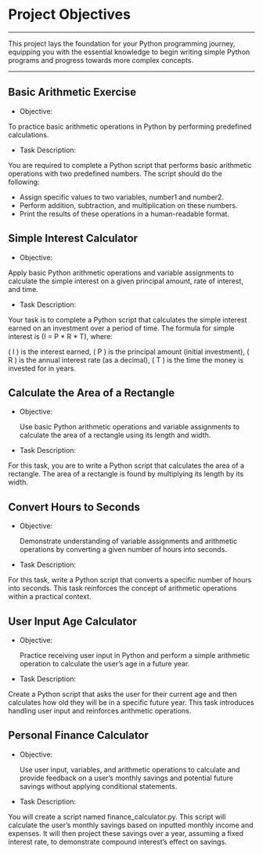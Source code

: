 # Project Objectives

---
This project lays the foundation for your Python programming journey, equipping you with the essential knowledge to begin writing simple Python programs and progress towards more complex concepts.

---

## Basic Arithmetic Exercise

- Objective:

To practice basic arithmetic operations in Python by performing predefined calculations.

- Task Description:

You are required to complete a Python script that performs basic arithmetic operations with two predefined numbers. The script should do the following:

- Assign specific values to two variables, number1 and number2.
- Perform addition, subtraction, and multiplication on these numbers.
- Print the results of these operations in a human-readable format.

## Simple Interest Calculator

- Objective:

Apply basic Python arithmetic operations and variable assignments to calculate the simple interest on a given principal amount, rate of interest, and time.

- Task Description:

Your task is to complete a Python script that calculates the simple interest earned on an investment over a period of time. The formula for simple interest is (I = P * R * T), where:

( I ) is the interest earned,
( P ) is the principal amount (initial investment),
( R ) is the annual interest rate (as a decimal),
( T ) is the time the money is invested for in years.

## Calculate the Area of a Rectangle

- Objective:
  
  Use basic Python arithmetic operations and variable assignments to calculate the area of a rectangle using its length and width.

- Task Description:

For this task, you are to write a Python script that calculates the area of a rectangle. The area of a rectangle is found by multiplying its length by its width.

## Convert Hours to Seconds

- Objective:
  
  Demonstrate understanding of variable assignments and arithmetic operations by converting a given number of hours into seconds.

- Task Description:

For this task, write a Python script that converts a specific number of hours into seconds. This task reinforces the concept of arithmetic operations within a practical context.

## User Input Age Calculator

- Objective:
  
  Practice receiving user input in Python and perform a simple arithmetic operation to calculate the user’s age in a future year.

- Task Description:

Create a Python script that asks the user for their current age and then calculates how old they will be in a specific future year. This task introduces handling user input and reinforces arithmetic operations.

## Personal Finance Calculator

- Objective:
  
  Use user input, variables, and arithmetic operations to calculate and provide feedback on a user’s monthly savings and potential future savings without applying conditional statements.

- Task Description:

You will create a script named finance_calculator.py. This script will calculate the user’s monthly savings based on inputted monthly income and expenses. It will then project these savings over a year, assuming a fixed interest rate, to demonstrate compound interest’s effect on savings.
